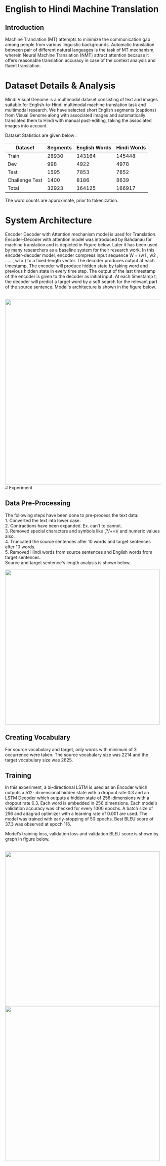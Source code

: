 # English to Hindi Machine Translation
## Introduction

Machine Translation (MT) attempts to minimize the communication gap among people from various linguistic backgrounds. Automatic translation between pair of different natural languages is the task of MT mechanism, wherein Neural Machine Translation (NMT) attract attention because it offers reasonable translation accuracy in case of the context analysis and fluent translation.

# Dataset Details & Analysis

<p>Mindi Visual Genome is a multimodal dataset consisting of text and
images suitable for English-to-Hindi multimodal machine translation task
and multimodal research. We have selected short English segments
(captions) from Visual Genome along with associated images and
automatically translated them to Hindi with manual post-editing, taking
the associated images into account.</p>

<p> Dataset Statistics are given below :<br></p>

|Dataset       |	Segments 	|English Words   |	Hindi Words    |
|-------       	|---------	|----------------|	-------------  |
|Train         |	    28930	|          143164	|       145448   |
|Dev           |	      998	|            4922	|         4978   |
|Test          	|     1595	|            7853	 |        7852   |
|Challenge Test	|     1400	|            8186	 |        8639   |
|Total         	|    32923	 |         164125	 |      166917   |

The word counts are approximate, prior to tokenization.

# System Architecture
Encoder Decoder with Attention mechanism model is used for Translation. Encoder-Decoder with attention model was introduced by Bahdanau for machine translation and is depicted in Figure below. Later it has been used by many researchers as a baseline system for their research work. In this encoder-decoder model, encoder compress input sequence W = (w1 , w2 , ......, wTx ) to a fixed-length vector. The decoder produces output at each timestamp. The encoder will produce hidden state  by taking word and previous hidden state  in every time step. The output of the last timestamp of the encoder is given to the decoder as initial input. At each timestamp t, the decoder will predict a target word by a soft search for the relevant part of the source sentence.
Model's architecture is shown in the figure below.

<br>

<img src = "https://github.com/heenasingh1995/English-to-Hindi-Machine-Translation-Baseline/assets/47137754/787f2477-a461-4405-bda5-b921a8cc5bd3.jpg" width = "600" />

<br>
# Experiment

## Data Pre-Processing
<p>
The following steps have been done to pre-process the text data:<br>
1. Converted the text into lower case. <br>
2. Contractions have been expanded. Ex. can’t to cannot.<br>
3. Removed special characters and symbols like ’,?/+=)( and numeric values also.<br>
4. Truncated the source sentences after 10 words and target sentences after 10 words.<br>
5. Removed Hindi words from source sentences and English words from target sentences.<br>
Source and target sentence's length analysis is shown below.<br>
</p>

<img src="https://github.com/heenasingh1995/English-to-Hindi-Machine-Translation-Baseline/assets/47137754/70b99f23-83f4-47d7-875a-da25bc95c6eb.jpg" width="500" />

## Creating Vocabulary
<p>
For source vocabulary and target, only words with minimum of 3 occurrence
were taken. The source vocabulary size was 2214 and the
target vocabulary size was 2625. 
</p>

## Training

<p>
In this experiment, a bi-directional LSTM is used as an Encoder which outputs a 512-
dimensional hidden state with a dropout rate 0.3 and an LSTM Decoder which outputs a hidden
state of 256-dimensions with a dropout rate 0.3. Each word is embedded in
256 dimensions. Each model’s validation accuracy was checked for every 1000 epochs. A batch size of 256 and adagrad optimizer with a learning rate of 0.001 are used. The model was trained with early-stopping of 50 epochs. Best BLEU score of 37.3 was observed at epoch 116. 

Model’s training loss, validation loss and validation BLEU score is shown by graph in
figure below.

</p>
<br>

<img src="https://github.com/heenasingh1995/English-to-Hindi-Machine-Translation-Baseline/assets/47137754/085600b3-4488-45a2-9d40-bac3df588412.jpg" width="500" />

<br>

<img src="https://github.com/heenasingh1995/English-to-Hindi-Machine-Translation-Baseline/assets/47137754/0be70d35-3ef3-4bab-ba5b-37d82a36e9a9.jpg" width="500" />





